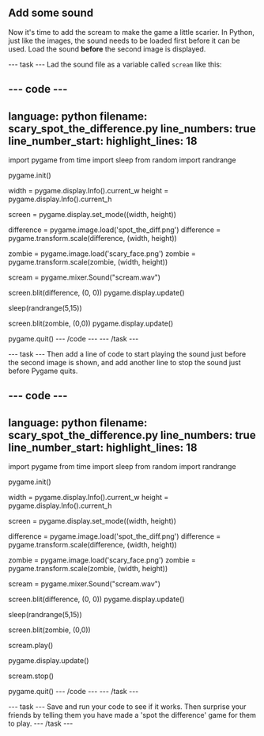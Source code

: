## Add some sound

Now it's time to add the scream to make the game a little scarier. In Python, just like the images, the sound needs to be loaded first before it can be used. Load the sound **before** the second image is displayed.

--- task ---
Lad the sound file as a variable called `scream` like this:

--- code ---
---
language: python
filename: scary_spot_the_difference.py
line_numbers: true
line_number_start: 
highlight_lines: 18
---
import pygame
from time import sleep
from random import randrange

pygame.init()

width = pygame.display.Info().current_w
height = pygame.display.Info().current_h

screen = pygame.display.set_mode((width, height))

difference = pygame.image.load('spot_the_diff.png')
difference = pygame.transform.scale(difference, (width, height))

zombie = pygame.image.load('scary_face.png')
zombie = pygame.transform.scale(zombie, (width, height))

scream = pygame.mixer.Sound("scream.wav")

screen.blit(difference, (0, 0))
pygame.display.update()

sleep(randrange(5,15))

screen.blit(zombie, (0,0))
pygame.display.update()

pygame.quit()
--- /code ---
--- /task ---

--- task ---
Then add a line of code to start playing the sound just before the second image is shown, and add another line to stop the sound just before Pygame quits.

--- code ---
---
language: python
filename: scary_spot_the_difference.py
line_numbers: true
line_number_start: 
highlight_lines: 18
---
import pygame
from time import sleep
from random import randrange

pygame.init()

width = pygame.display.Info().current_w
height = pygame.display.Info().current_h

screen = pygame.display.set_mode((width, height))

difference = pygame.image.load('spot_the_diff.png')
difference = pygame.transform.scale(difference, (width, height))

zombie = pygame.image.load('scary_face.png')
zombie = pygame.transform.scale(zombie, (width, height))

scream = pygame.mixer.Sound("scream.wav")

screen.blit(difference, (0, 0))
pygame.display.update()

sleep(randrange(5,15))

screen.blit(zombie, (0,0))

scream.play()

pygame.display.update()

scream.stop()

pygame.quit()
--- /code ---
--- /task ---

--- task ---
Save and run your code to see if it works. Then surprise your friends by telling them you have made a 'spot the difference' game for them to play.
--- /task ---

